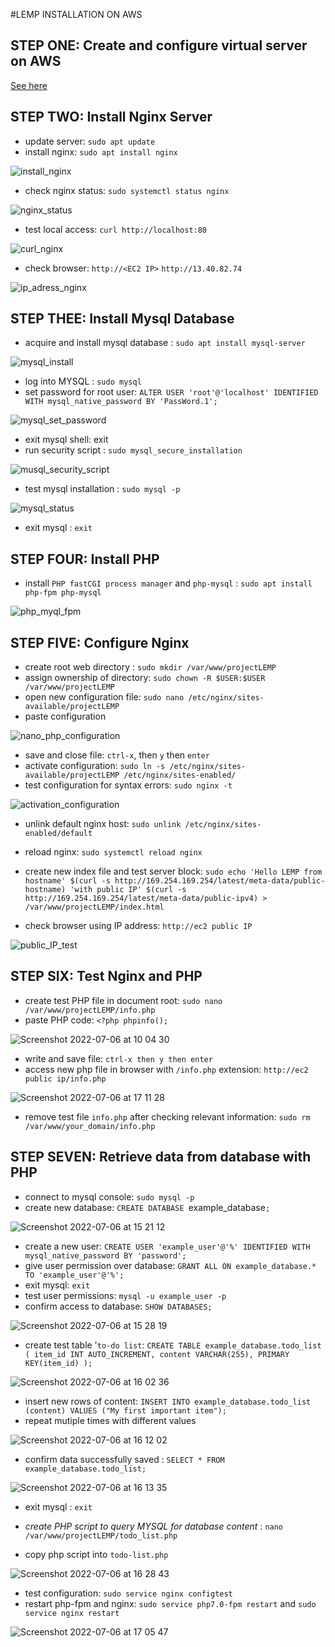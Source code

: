 #LEMP INSTALLATION ON AWS
## STEP ONE: Create and configure virtual server on AWS

<a href="https://github.com/earchibong/devops_training/blob/main/LAMP.md">See here</a>

## STEP TWO: Install Nginx Server
- update server: `sudo apt update`
- install nginx: `sudo apt install nginx`

![install_nginx](https://user-images.githubusercontent.com/92983658/177517763-5595f1f4-d2b0-423c-badc-a08209aa12c6.png)

- check nginx status: `sudo systemctl status nginx`

![nginx_status](https://user-images.githubusercontent.com/92983658/177517974-ca324d51-1393-4841-b7c6-781976a3da7b.png)

- test local access: `curl http://localhost:80`

![curl_nginx](https://user-images.githubusercontent.com/92983658/177518287-a3392188-3e4f-4017-aaee-66cf5be7e8f5.png)

- check browser: `http://<EC2 IP>` `http://13.40.82.74`

![ip_adress_nginx](https://user-images.githubusercontent.com/92983658/177519074-db7f6595-6155-42ed-be6d-be5fdb5c088e.png)


## STEP THEE: Install Mysql Database
- acquire and install mysql database : `sudo apt install mysql-server`

![mysql_install](https://user-images.githubusercontent.com/92983658/177556240-e7d06a72-1610-47a5-8eb7-7382d446fb76.png)

- log into MYSQL : `sudo mysql`
- set password for root user: `ALTER USER 'root'@'localhost' IDENTIFIED WITH mysql_native_password BY 'PassWord.1';`

![mysql_set_password](https://user-images.githubusercontent.com/92983658/177556904-64fb41c4-83c9-4b27-b8a0-fd212d3ab59d.png)

- exit mysql shell: exit
-  run security script : `sudo mysql_secure_installation`

![musql_security_script](https://user-images.githubusercontent.com/92983658/177557473-71f577bf-95a5-4105-b75e-10f88b72897d.png)

- test mysql installation : `sudo mysql -p`

![mysql_status](https://user-images.githubusercontent.com/92983658/177557854-dd515c11-b290-4aec-a267-80a496062559.png)

- exit mysql : `exit`


## STEP FOUR: Install PHP
- install `PHP fastCGI process manager` and `php-mysql` : `sudo apt install php-fpm php-mysql`

![php_myql_fpm](https://user-images.githubusercontent.com/92983658/177559045-dfb1578c-fbd0-4874-b8aa-461e0c52e15b.png)


## STEP FIVE: Configure Nginx

- create root web directory : `sudo mkdir /var/www/projectLEMP`
- assign ownership of directory: `sudo chown -R $USER:$USER /var/www/projectLEMP`
- open new configuration file: `sudo nano /etc/nginx/sites-available/projectLEMP`
- paste configuration

![nano_php_configuration](https://user-images.githubusercontent.com/92983658/177560662-0fe20e44-4f06-4f4b-ab96-b8cf39f633f6.png)


- save and close file: `ctrl-x`, then `y` then `enter`
- activate configuration: `sudo ln -s /etc/nginx/sites-available/projectLEMP /etc/nginx/sites-enabled/`
- test configuration for syntax errors: `sudo nginx -t`

![activation_configuration](https://user-images.githubusercontent.com/92983658/177561077-06f4179e-004e-47de-8537-5a4427c39eea.png)


- unlink default nginx host: `sudo unlink /etc/nginx/sites-enabled/default`
- reload nginx: `sudo systemctl reload nginx`

- create new index file and test server block: 
`sudo echo 'Hello LEMP from hostname' $(curl -s http://169.254.169.254/latest/meta-data/public-hostname) 'with public IP' $(curl -s http://169.254.169.254/latest/meta-data/public-ipv4) > /var/www/projectLEMP/index.html`

- check browser using IP address: `http://ec2 public IP`

![public_IP_test](https://user-images.githubusercontent.com/92983658/177563188-6863e3d1-30c7-42c5-bd1f-a1fbc5335441.png)


## STEP SIX: Test Nginx and PHP
- create test PHP file in document root: `sudo nano /var/www/projectLEMP/info.php`
- paste PHP code: `<?php
phpinfo();`

![Screenshot 2022-07-06 at 10 04 30](https://user-images.githubusercontent.com/92983658/177569538-4ce68948-43e4-486e-bbb1-fb9babf92543.png)


- write and save file: `ctrl-x then y then enter`
- access new php file in browser with `/info.php` extension: `http://ec2 public ip/info.php`

 ![Screenshot 2022-07-06 at 17 11 28](https://user-images.githubusercontent.com/92983658/177596080-4bf0fdcb-57bc-4ce4-9af5-d27f48316555.png)

- remove test file `info.php` after checking relevant information: `sudo rm /var/www/your_domain/info.php`


## STEP SEVEN: Retrieve data from database with PHP

- connect to mysql console: `sudo mysql -p`
- create new database: `CREATE DATABASE `example_database`;`

![Screenshot 2022-07-06 at 15 21 12](https://user-images.githubusercontent.com/92983658/177572681-89c46d10-eaea-4c99-a8e3-b4b8429a256b.png)

- create a new user: `CREATE USER 'example_user'@'%' IDENTIFIED WITH mysql_native_password BY 'password';`
- give user permission over database: `GRANT ALL ON example_database.* TO 'example_user'@'%';`
- exit mysql: `exit`
- test user permissions: `mysql -u example_user -p`
- confirm access to database: `SHOW DATABASES;`

![Screenshot 2022-07-06 at 15 28 19](https://user-images.githubusercontent.com/92983658/177574279-2f2669cd-4c53-417d-96d6-3231fadec1d4.png)

- create test table '`to-do list`: `CREATE TABLE example_database.todo_list (
  item_id INT AUTO_INCREMENT,
  content VARCHAR(255),
  PRIMARY KEY(item_id)
);`


![Screenshot 2022-07-06 at 16 02 36](https://user-images.githubusercontent.com/92983658/177582132-f6c7a4ff-9918-4659-829e-0c0d0d82110f.png)


- insert new rows of content: `INSERT INTO
  example_database.todo_list (content)
VALUES
  ("My first important item");`
 - repeat mutiple times with different values
  
  
  ![Screenshot 2022-07-06 at 16 12 02](https://user-images.githubusercontent.com/92983658/177584113-dab94a42-fede-4589-a2db-46c4630afa01.png)

  - confirm data successfully saved : `SELECT * FROM example_database.todo_list;`

![Screenshot 2022-07-06 at 16 13 35](https://user-images.githubusercontent.com/92983658/177584714-251dd25c-d560-428e-9d78-a4af57b3594d.png)

- exit mysql : `exit`

- *create PHP script to query MYSQL for database content* : `nano /var/www/projectLEMP/todo_list.php`
- copy php script into `todo-list.php`

![Screenshot 2022-07-06 at 16 28 43](https://user-images.githubusercontent.com/92983658/177587746-2f87e6d5-a7a4-471f-ae6c-7cf9cbe502ad.png)

- test configuration: `sudo service nginx configtest `
- restart php-fpm and nginx: `sudo service php7.0-fpm restart` and `sudo service nginx restart`

![Screenshot 2022-07-06 at 17 05 47](https://user-images.githubusercontent.com/92983658/177595072-890e9d73-22d1-4780-b5c3-ce9c0ce3b3e5.png)
